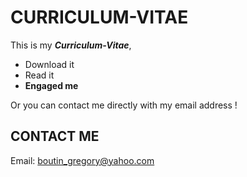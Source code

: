 # CURRICULUM-VITAE
This is my *__Curriculum-Vitae__*,  
* Download it  
* Read it   
* __Engaged me__

Or you can contact me directly with my email address !

## CONTACT ME

Email: boutin_gregory@yahoo.com
